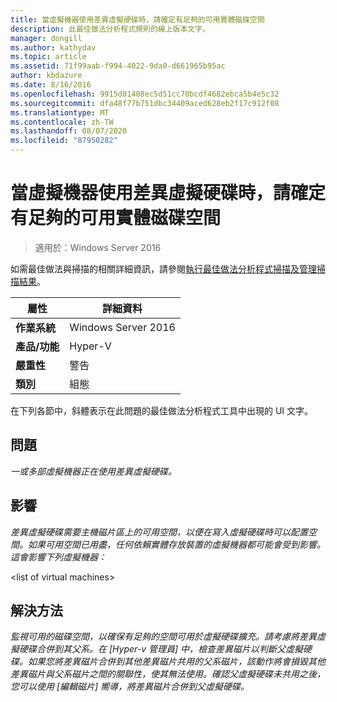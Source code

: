 ```yaml
---
title: 當虛擬機器使用差異虛擬硬碟時，請確定有足夠的可用實體磁碟空間
description: 此最佳做法分析程式規則的線上版本文字。
manager: dongill
ms.author: kathydav
ms.topic: article
ms.assetid: 71f99aab-f994-4022-9da0-d661965b95ac
author: kbdazure
ms.date: 8/16/2016
ms.openlocfilehash: 9915d01408ec5d51cc70bcdf4682ebca5b4e5c32
ms.sourcegitcommit: dfa48f77b751dbc34409aced628eb2f17c912f08
ms.translationtype: MT
ms.contentlocale: zh-TW
ms.lasthandoff: 08/07/2020
ms.locfileid: "87950282"
---
```

# <a name="ensure-sufficient-physical-disk-space-is-available-when-virtual-machines-use-differencing-virtual-hard-disks"></a>當虛擬機器使用差異虛擬硬碟時，請確定有足夠的可用實體磁碟空間

>適用於：Windows Server 2016

如需最佳做法與掃描的相關詳細資訊，請參閱[執行最佳做法分析程式掃描及管理掃描結果](https://go.microsoft.com/fwlink/p/?LinkID=223177)。

|屬性|詳細資料|
|-|-|
|**作業系統**|Windows Server 2016|
|**產品/功能**|Hyper-V|
|**嚴重性**|警告|
|**類別**|組態|

在下列各節中，斜體表示在此問題的最佳做法分析程式工具中出現的 UI 文字。

## <a name="issue"></a>問題
*一或多部虛擬機器正在使用差異虛擬硬碟。*

## <a name="impact"></a>影響
*差異虛擬硬碟需要主機磁片區上的可用空間，以便在寫入虛擬硬碟時可以配置空間。如果可用空間已用盡，任何依賴實體存放裝置的虛擬機器都可能會受到影響。這會影響下列虛擬機器：*

\<list of virtual machines>

## <a name="resolution"></a>解決方法
*監視可用的磁碟空間，以確保有足夠的空間可用於虛擬硬碟擴充。請考慮將差異虛擬硬碟合併到其父系。在 [Hyper-v 管理員] 中，檢查差異磁片以判斷父虛擬硬碟。如果您將差異磁片合併到其他差異磁片共用的父系磁片，該動作將會損毀其他差異磁片與父系磁片之間的關聯性，使其無法使用。確認父虛擬硬碟未共用之後，您可以使用 [編輯磁片] 嚮導，將差異磁片合併到父虛擬硬碟。*



